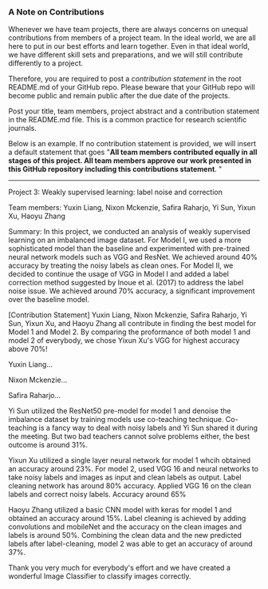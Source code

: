 ### A Note on Contributions

Whenever we have team projects, there are always concerns on unequal contributions from members of a project team. In the ideal world, we are all here to put in our best efforts and learn together. Even in that ideal world, we have different skill sets and preparations, and we will still contribute differently to a project. 

Therefore, you are required to post a *contribution statement* in the root README.md of your GitHub repo. Please beware that your GitHub repo will become public and remain public after the due date of the projects. 

Post your title, team members, project abstract and a contribution statement in the README.md file.  This is a common practice for research scientific journals. 

Below is an example. If no contribution statement is provided, we will insert a default statement that goes "**All team members contributed equally in all stages of this project. All team members approve our work presented in this GitHub repository including this contributions statement**. "

---

Project 3: Weakly supervised learning: label noise and correction

Team members: Yuxin Liang, Nixon Mckenzie, Safira Raharjo, Yi Sun, Yixun Xu, Haoyu Zhang

Summary: In this project, we conducted an analysis of weakly supervised learning on an imbalanced image dataset. For Model I, we used a more sophisticated model than the baseline and experimented with pre-trained neural network models such as VGG and ResNet. We achieved around 40% accuracy by treating the noisy labels as clean ones. For Model II, we decided to continue the usage of VGG in Model I and added a label correction method suggested by Inoue et al. (2017) to address the label noise issue. We achieved around 70% accuracy, a significant improvement over the baseline model.

[Contribution Statement] Yuxin Liang, Nixon Mckenzie, Safira Raharjo, Yi Sun, Yixun Xu, and Haoyu Zhang all contribute in finding the best model for Model 1 and Model 2. By comparing the proformance of both model 1 and model 2 of everybody, we chose Yixun Xu's VGG for highest accuracy above 70%!

Yuxin Liang...

Nixon Mckenzie...

Safira Raharjo...

Yi Sun utilized the ResNet50 pre-model for model 1 and denoise the imbalance dataset by training models use co-teaching technique. Co-teaching is a fancy way to deal with noisy labels and Yi Sun shared it during the meeting. But two bad teachers cannot solve problems either, the best outcome is around 31%.

Yixun Xu utilized a single layer neural network for model 1 whcih obtained an accuracy around 23%. For model 2, used VGG 16 and neural networks to take noisy labels and images as input and clean labels as output. Label cleaning network has around 80% accuracy. Applied VGG 16 on the clean labels and correct noisy labels. Accuracy around 65%

Haoyu Zhang utilized a basic CNN model with keras for model 1 and obtained an accuracy around 15%. Label cleaning is achieved by adding convolutions and mobileNet and the accuracy on the clean images and labels is around 50%. Combining the clean data and the new predicted labels after label-cleaning, model 2 was able to get an accuracy of around 37%.

Thank you very much for everybody's effort and we have created a wonderful Image Classifier to classify images correctly.

